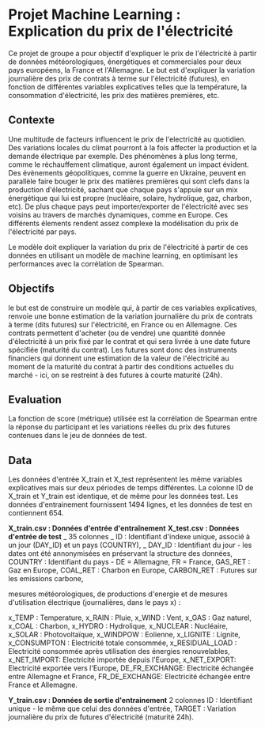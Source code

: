 # Projet Machine Learning : Explication du prix de l'électricité

Ce projet de groupe a pour objectif d'expliquer le prix de l'électricité à partir de données météorologiques, énergétiques et commerciales pour deux pays européens, la France et l'Allemagne. Le but est d'expliquer la variation journalière des prix de contrats à terme sur l'électricité (futures), en fonction de différentes variables explicatives telles que la température, la consommation d'électricité, les prix des matières premières, etc.

## Contexte

Une multitude de facteurs influencent le prix de l'electricité au quotidien. Des variations locales du climat pourront à la fois affecter la production et la demande électrique par exemple. Des phénomènes à plus long terme, comme le réchauffement climatique, auront également un impact évident. Des évènements géopolitiques, comme la guerre en Ukraine, peuvent en parallèle faire bouger le prix des matières premières qui sont clefs dans la production d'électricité, sachant que chaque pays s'appuie sur un mix énergétique qui lui est propre (nucléaire, solaire, hydrolique, gaz, charbon, etc). De plus chaque pays peut importer/exporter de l'électricité avec ses voisins au travers de marchés dynamiques, comme en Europe. Ces différents élements rendent assez complexe la modélisation du prix de l'électricité par pays.

Le modèle doit expliquer la variation du prix de l'électricité à partir de ces données en utilisant un modèle de machine learning, en optimisant les performances avec la corrélation de Spearman.

## Objectifs

le but est de construire un modèle qui, à partir de ces variables explicatives, renvoie une bonne estimation de la variation journalière du prix de contrats à terme (dits futures) sur l'électricité, en France ou en Allemagne. Ces contrats permettent d'acheter (ou de vendre) une quantité donnée d'électricité à un prix fixé par le contrat et qui sera livrée à une date future spécifiée (maturité du contrat). Les futures sont donc des instruments financiers qui donnent une estimation de la valeur de l'électricité au moment de la maturité du contrat à partir des conditions actuelles du marché - ici, on se restreint à des futures à courte maturité (24h).

## Evaluation

La fonction de score (métrique) utilisée est la corrélation de Spearman entre la réponse du participant et les variations réelles du prix des futures contenues dans le jeu de données de test.

## Data

Les données d'entrée X_train et X_test représentent les même variables explicatives mais sur deux périodes de temps différentes.
La colonne ID de X_train et Y_train est identique, et de même pour les données test. Les données d'entrainement fournissent 1494 lignes, et les données de test en contiennent 654.

__X_train.csv : Données d'entrée d'entraînement__
__X_test.csv : Données d'entrée de test__
_ 35 colonnes
_ ID : Identifiant d'indexe unique, associé à un jour (DAY_ID) et un pays (COUNTRY),
_ DAY_ID : Identifiant du jour - les dates ont été annonymisées en préservant la structure des données,
COUNTRY : Identifiant du pays - DE = Allemagne, FR = France,
GAS_RET : Gaz en Europe,
COAL_RET : Charbon en Europe,
CARBON_RET : Futures sur les emissions carbone,

mesures météorologiques, de productions d'energie et de mesures d'utilisation électrique  (journalières, dans le pays x) :

x_TEMP : Temperature,
x_RAIN : Pluie,
x_WIND : Vent,
x_GAS : Gaz naturel,
x_COAL : Charbon,
x_HYDRO : Hydrolique,
x_NUCLEAR : Nucléaire,
x_SOLAR : Photovoltaïque,
x_WINDPOW : Eolienne,
x_LIGNITE : Lignite,
x_CONSUMPTON : Electricité totale consommée,
x_RESIDUAL_LOAD : Electricité consommée après utilisation des énergies renouvelables,
x_NET_IMPORT: Electricité importée depuis l'Europe,
x_NET_EXPORT: Electricité exportée vers l'Europe,
DE_FR_EXCHANGE: Electricité échangée entre Allemagne et France,
FR_DE_EXCHANGE: Electricité échangée entre France et Allemagne.

__Y_train.csv : Données de sortie d'entrainement__
2 colonnes
ID : Identifiant unique - le même que celui des données d'entrée,
TARGET : Variation journalière du prix de futures d'électricité (maturité 24h).
